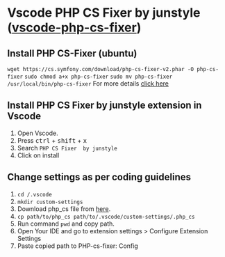# Vscode PHP CS Fixer by junstyle ([vscode-php-cs-fixer](https://github.com/junstyle/vscode-php-cs-fixer))

## Install PHP CS-Fixer (ubuntu)
`wget https://cs.symfony.com/download/php-cs-fixer-v2.phar -O php-cs-fixer`
`sudo chmod a+x php-cs-fixer`
`sudo mv php-cs-fixer /usr/local/bin/php-cs-fixer`
For more details [click here](https://github.com/FriendsOfPHP/PHP-CS-Fixer)

## Install PHP CS Fixer by junstyle extension in Vscode
1. Open Vscode.
2. Press <kbd>ctrl</kbd> + <kbd>shift</kbd> + <kbd>x</kbd>
3. Search  `PHP CS Fixer  by junstyle`
4. Click on install

## Change settings as per coding guidelines
1. `cd /.vscode`
2. `mkdir custom-settings`
3. Download php_cs file from [here](https://github.com/sahilgupta-ucreate/php-vscode-rules/blob/master/php_cs).
4. `cp path/to/php_cs path/to/.vscode/custom-settings/.php_cs`
5. Run command `pwd` and copy path.
6. Open Your IDE and go to extension settings > Configure Extension Settings
7. Paste copied path to PHP-cs-fixer: Config
